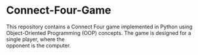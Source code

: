 # Connect-Four-Game
This repository contains a Connect Four game implemented in Python using Object-Oriented Programming (OOP) concepts. The game is designed for a single player, where the <br/>
opponent is the computer.

